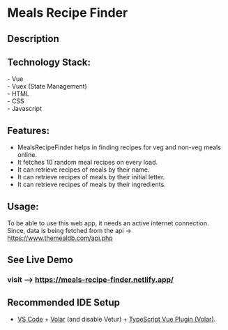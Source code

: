 # Meals Recipe Finder

## Description

## Technology Stack:

\- Vue  <br>
\- Vuex (State Management)  <br>
\- HTML  <br>
\- CSS  <br>
\- Javascript  <br>

## Features:
- MealsRecipeFinder helps in finding recipes for veg and non-veg meals online.
- It fetches 10 random meal recipes on every load.
- It can retrieve recipes of meals by their name.
- It can retrieve recipes of meals by their initial letter.
- It can retrieve recipes of meals by their ingredients.

## Usage:
To be able to use this web app, it needs an active internet connection. Since, data is being fetched from the api -> https://www.themealdb.com/api.php

## See Live Demo

### visit --> https://meals-recipe-finder.netlify.app/


## Recommended IDE Setup

- [VS Code](https://code.visualstudio.com/) + [Volar](https://marketplace.visualstudio.com/items?itemName=Vue.volar) (and disable Vetur) + [TypeScript Vue Plugin (Volar)](https://marketplace.visualstudio.com/items?itemName=Vue.vscode-typescript-vue-plugin).
